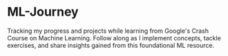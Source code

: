 # ML-Journey
Tracking my progress and projects while learning from Google's Crash Course on Machine Learning. Follow along as I implement concepts, tackle exercises, and share insights gained from this foundational ML resource.
